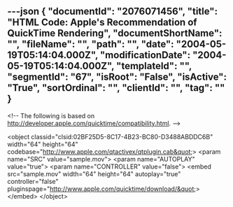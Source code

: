 ---json
{
  "documentId": "2076071456",
  "title": "HTML Code: Apple's Recommendation of QuickTime Rendering",
  "documentShortName": "",
  "fileName": "",
  "path": "",
  "date": "2004-05-19T05:14:04.000Z",
  "modificationDate": "2004-05-19T05:14:04.000Z",
  "templateId": "",
  "segmentId": "67",
  "isRoot": "False",
  "isActive": "True",
  "sortOrdinal": "",
  "clientId": "",
  "tag": ""
}
---

&lt;!--
    The following is based on 
    http://developer.apple.com/quicktime/compatibility.html.
--&gt;

&lt;object
    classid=&quot;clsid:02BF25D5-8C17-4B23-BC80-D3488ABDDC6B&quot;
    width=&quot;64&quot;
    height=&quot;64&quot;
    codebase=&quot;http://www.apple.com/qtactivex/qtplugin.cab&quot;&gt;
&lt;param name=&quot;SRC&quot; value=&quot;sample.mov&quot;&gt;
&lt;param name=&quot;AUTOPLAY&quot; value=&quot;true&quot;&gt;
&lt;param name=&quot;CONTROLLER&quot; value=&quot;false&quot;&gt;
&lt;embed
    src=&quot;sample.mov&quot;
    width=&quot;64&quot;
    height=&quot;64&quot;
    autoplay=&quot;true&quot;
    controller=&quot;false&quot;
    pluginspage=&quot;http://www.apple.com/quicktime/download/&quot;&gt;
&lt;/embed&gt;
&lt;/object&gt;
